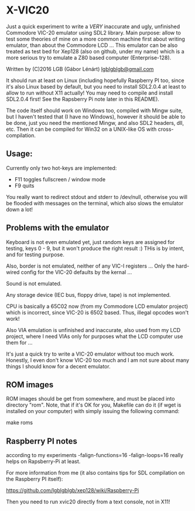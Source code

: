 # X-VIC20

Just a quick experiment to write a _VERY_ inaccurate and ugly, unfinished
Commodore VIC-20 emulator using SDL2 library. Main purpose: allow to test
some theories of mine on a more common machine first about writing emulator,
than about the Commodore LCD ... This emulator can be also treated as test
bed for Xep128 (also on github, under my name) which is a more serious try
to emulate a Z80 based computer (Enterprise-128).

Written by (C)2016 LGB (Gábor Lénárt) <lgblgblgb@gmail.com>

It should run at least on Linux (including hopefully Raspberry PI too,
since it's also Linux based by default, but you need to install SDL2.0.4
at least to allow to run without X11 actually! You may need to compile
and install SDL2.0.4 first! See the Rapsberry Pi note later in this
README).

The code itself should work on Windows too, compiled with Mingw suite,
but I haven't tested that (I have no Windows), however it should be
able to be done, just you need the mentioned Mingw, and also SDL2
headers, dll, etc. Then it can be compiled for Win32 on a UNIX-like
OS with cross-compilation.

## Usage:

Currently only two hot-keys are implemented:

* F11 toggles fullscreen / window mode
* F9 quits

You really want to redirect stdout and stderr to /dev/null, otherwise
you will be flooded with messages on the terminal, which also slows
the emulator down a lot!

## Problems with the emulator

Keyboard is not even emulated yet, just random keys are assigned for
testing, keys 0 - 9, but it won't produce the right result :) THis
is by intent, and for testing purpose.

Also, border is not emulated, neither of any VIC-I registers ... Only
the hard-wired config for the VIC-20 defaults by the kernal ...

Sound is not emulated.

Any storage device (IEC bus, floppy drive, tape) is not implemented.

CPU is basically a 65C02 now (from my Commodore LCD emulator project)
which is incorrect, since VIC-20 is 6502 based. Thus, illegal opcodes
won't work!

Also VIA emulation is unfinished and inaccurate, also used from
my LCD project, where I need VIAs only for purposes what the LCD
computer use them for ...

It's just a quick try to write a VIC-20 emulator without too much
work. Honestly, I even don't know VIC-20 too much and I am not sure
about many things I should know for a decent emulator.

## ROM images

ROM images should be get from somewhere, and must be placed
into directory "rom". Note, that if it's OK for you, Makefile can do
it (if wget is installed on your computer) with simply issuing the
following command:

make roms

## Raspberry PI notes

according to my experiments -falign-functions=16 -falign-loops=16 really
helps on Rapsberry-Pi at least.

For more information from me (it also contains tips for SDL compilation
on the Raspberry PI itself):

https://github.com/lgblgblgb/xep128/wiki/Raspberry-Pi

Then you need to run xvic20 directly from a text console, not in X11!

